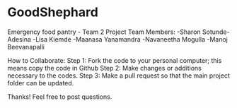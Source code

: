 # GoodShephard
Emergency food pantry - Team 2 Project
Team Members:
-Sharon Sotunde-Adesina
-Lisa Kiemde
-Maanasa Yanamandra
-Navaneetha Mogulla
-Manoj Beevanapalli

How to Collaborate:
Step 1: Fork the code to your personal computer; this means copy the code in Github
Step 2: Make changes or additions necessary to the codes.
Step 3: Make a pull request so that the main project folder can be updated.

Thanks! Feel free to post questions.
